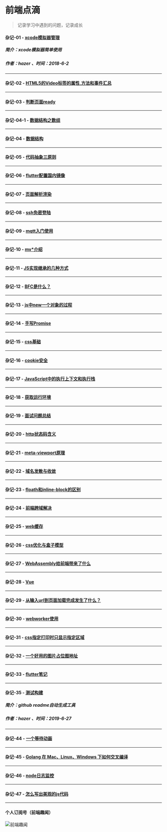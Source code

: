 # 前端点滴
> 记录学习中遇到的问题，记录成长

#### 杂记-01 - [xcode模拟器管理](./%E6%9D%82%E8%AE%B0-01.xcode%E6%A8%A1%E6%8B%9F%E5%99%A8%E7%AE%A1%E7%90%86.md)
##### 简介：xcode模拟器简单使用
##### 作者：hazer  、时间：2018-6-2  
***
#### 杂记-02 - [HTML5的Video标签的属性,方法和事件汇总](./%E6%9D%82%E8%AE%B0-02.HTML5%E7%9A%84Video%E6%A0%87%E7%AD%BE%E7%9A%84%E5%B1%9E%E6%80%A7%2C%E6%96%B9%E6%B3%95%E5%92%8C%E4%BA%8B%E4%BB%B6%E6%B1%87%E6%80%BB.md)
***
#### 杂记-03 - [判断页面ready](./%E6%9D%82%E8%AE%B0-03.%E5%88%A4%E6%96%AD%E9%A1%B5%E9%9D%A2ready.md)
***
#### 杂记-04-1 - [数据结构之数组](./%E6%9D%82%E8%AE%B0-04-1.%E6%95%B0%E6%8D%AE%E7%BB%93%E6%9E%84%E4%B9%8B%E6%95%B0%E7%BB%84.md)
***
#### 杂记-04 - [数据结构](./%E6%9D%82%E8%AE%B0-04.%E6%95%B0%E6%8D%AE%E7%BB%93%E6%9E%84.md)
***
#### 杂记-05 - [代码抽象三原则](./%E6%9D%82%E8%AE%B0-05.%E4%BB%A3%E7%A0%81%E6%8A%BD%E8%B1%A1%E4%B8%89%E5%8E%9F%E5%88%99.md)
***
#### 杂记-06 - [flutter配置国内镜像](./%E6%9D%82%E8%AE%B0-06.flutter%E9%85%8D%E7%BD%AE%E5%9B%BD%E5%86%85%E9%95%9C%E5%83%8F.md)
***
#### 杂记-07 - [页面解析渲染](./%E6%9D%82%E8%AE%B0-07.%E9%A1%B5%E9%9D%A2%E8%A7%A3%E6%9E%90%E6%B8%B2%E6%9F%93.md)
***
#### 杂记-08 - [ssh免密登陆](./%E6%9D%82%E8%AE%B0-08.ssh%E5%85%8D%E5%AF%86%E7%99%BB%E9%99%86.md)
***
#### 杂记-09 - [mqtt入门使用](./%E6%9D%82%E8%AE%B0-09.mqtt%E5%85%A5%E9%97%A8%E4%BD%BF%E7%94%A8.md)
***
#### 杂记-10 - [mv*介绍](./%E6%9D%82%E8%AE%B0-10.mv*%E4%BB%8B%E7%BB%8D.md)
***
#### 杂记-11 - [JS实现继承的几种方式](./%E6%9D%82%E8%AE%B0-11.JS%E5%AE%9E%E7%8E%B0%E7%BB%A7%E6%89%BF%E7%9A%84%E5%87%A0%E7%A7%8D%E6%96%B9%E5%BC%8F.md)
***
#### 杂记-12 - [BFC是什么？](./%E6%9D%82%E8%AE%B0-12.BFC%E6%98%AF%E4%BB%80%E4%B9%88%EF%BC%9F.md)
***
#### 杂记-13 - [js中new一个对象的过程](./%E6%9D%82%E8%AE%B0-13.js%E4%B8%ADnew%E4%B8%80%E4%B8%AA%E5%AF%B9%E8%B1%A1%E7%9A%84%E8%BF%87%E7%A8%8B.md)
***
#### 杂记-14 - [手写Promise](./%E6%9D%82%E8%AE%B0-14.%E6%89%8B%E5%86%99Promise.md)
***
#### 杂记-15 - [css基础](./%E6%9D%82%E8%AE%B0-15.css%E5%9F%BA%E7%A1%80.md)
***
#### 杂记-16 - [cookie安全](./%E6%9D%82%E8%AE%B0-16.cookie%E5%AE%89%E5%85%A8.md)
***
#### 杂记-17 - [JavaScript中的执行上下文和执行栈](./%E6%9D%82%E8%AE%B0-17.JavaScript%E4%B8%AD%E7%9A%84%E6%89%A7%E8%A1%8C%E4%B8%8A%E4%B8%8B%E6%96%87%E5%92%8C%E6%89%A7%E8%A1%8C%E6%A0%88.md)
***
#### 杂记-18 - [获取运行环境](./%E6%9D%82%E8%AE%B0-18.%E8%8E%B7%E5%8F%96%E8%BF%90%E8%A1%8C%E7%8E%AF%E5%A2%83.md)
***
#### 杂记-19 - [面试问题总结](./%E6%9D%82%E8%AE%B0-19.%E9%9D%A2%E8%AF%95%E9%97%AE%E9%A2%98%E6%80%BB%E7%BB%93.md)
***
#### 杂记-20 - [http状态码含义](./%E6%9D%82%E8%AE%B0-20.http%E7%8A%B6%E6%80%81%E7%A0%81%E5%90%AB%E4%B9%89.md)
***
#### 杂记-21 - [meta-viewport原理](./%E6%9D%82%E8%AE%B0-21.meta-viewport%E5%8E%9F%E7%90%86.md)
***
#### 杂记-22 - [域名发散与收敛](./%E6%9D%82%E8%AE%B0-22.%E5%9F%9F%E5%90%8D%E5%8F%91%E6%95%A3%E4%B8%8E%E6%94%B6%E6%95%9B.md)
***
#### 杂记-23 - [floath和inline-block的区别](./%E6%9D%82%E8%AE%B0-23.floath%E5%92%8Cinline-block%E7%9A%84%E5%8C%BA%E5%88%AB.md)
***
#### 杂记-24 - [前端跨域解决](./%E6%9D%82%E8%AE%B0-24.%E5%89%8D%E7%AB%AF%E8%B7%A8%E5%9F%9F%E8%A7%A3%E5%86%B3.md)
***
#### 杂记-25 - [web缓存](./%E6%9D%82%E8%AE%B0-25.web%E7%BC%93%E5%AD%98.md)
***
#### 杂记-26 - [css优化与盒子模型](./%E6%9D%82%E8%AE%B0-26.css%E4%BC%98%E5%8C%96%E4%B8%8E%E7%9B%92%E5%AD%90%E6%A8%A1%E5%9E%8B.md)
***
#### 杂记-27 - [WebAssembly给前端带来了什么](./%E6%9D%82%E8%AE%B0-27.WebAssembly%E7%BB%99%E5%89%8D%E7%AB%AF%E5%B8%A6%E6%9D%A5%E4%BA%86%E4%BB%80%E4%B9%88.md)
***
#### 杂记-28 - [Vue](./%E6%9D%82%E8%AE%B0-28.Vue.nextTick%E5%AE%9E%E7%8E%B0.md)
***
#### 杂记-29 - [从输入url到页面加载完成发生了什么？](./%E6%9D%82%E8%AE%B0-29.%E4%BB%8E%E8%BE%93%E5%85%A5url%E5%88%B0%E9%A1%B5%E9%9D%A2%E5%8A%A0%E8%BD%BD%E5%AE%8C%E6%88%90%E5%8F%91%E7%94%9F%E4%BA%86%E4%BB%80%E4%B9%88%EF%BC%9F.md)
***
#### 杂记-30 - [webworker使用](./%E6%9D%82%E8%AE%B0-30.webworker%E4%BD%BF%E7%94%A8.md)
***
#### 杂记-31 - [css指定打印时只显示指定区域](./%E6%9D%82%E8%AE%B0-31.css%E6%8C%87%E5%AE%9A%E6%89%93%E5%8D%B0%E6%97%B6%E5%8F%AA%E6%98%BE%E7%A4%BA%E6%8C%87%E5%AE%9A%E5%8C%BA%E5%9F%9F.md)
***
#### 杂记-32 - [一个好用的图片占位图地址](./%E6%9D%82%E8%AE%B0-32.%E4%B8%80%E4%B8%AA%E5%A5%BD%E7%94%A8%E7%9A%84%E5%9B%BE%E7%89%87%E5%8D%A0%E4%BD%8D%E5%9B%BE%E5%9C%B0%E5%9D%80.md)
***
#### 杂记-33 - [flutter笔记](./%E6%9D%82%E8%AE%B0-33.flutter%E7%AC%94%E8%AE%B0.md)
***
#### 杂记-35 - [测试构建](./%E6%9D%82%E8%AE%B0-35.%E6%B5%8B%E8%AF%95%E6%9E%84%E5%BB%BA.md)
##### 简介：github readme自动生成工具  
##### 作者：hazer  、时间：2019-6-27  
***
#### 杂记-44 - [一个等待动画](./%E6%9D%82%E8%AE%B0-44.%E4%B8%80%E4%B8%AA%E7%AD%89%E5%BE%85%E5%8A%A8%E7%94%BB.md)
***
#### 杂记-45 - [Golang 在 Mac、Linux、Windows 下如何交叉编译](./%E6%9D%82%E8%AE%B0-45.Golang%20%E5%9C%A8%20Mac%E3%80%81Linux%E3%80%81Windows%20%E4%B8%8B%E5%A6%82%E4%BD%95%E4%BA%A4%E5%8F%89%E7%BC%96%E8%AF%91.md)
***
#### 杂记-46 - [node日志监控](./%E6%9D%82%E8%AE%B0-46.node%E6%97%A5%E5%BF%97%E7%9B%91%E6%8E%A7.md)
***
#### 杂记-47 - [怎么写出美观的js代码](./%E6%9D%82%E8%AE%B0-47.%E6%80%8E%E4%B9%88%E5%86%99%E5%87%BA%E7%BE%8E%E8%A7%82%E7%9A%84js%E4%BB%A3%E7%A0%81.md)
***


#### 个人订阅号（前端趣闻）
![前端趣闻](https://github.com/mynane/web-problem/blob/master/assets/qrcode.jpg)
